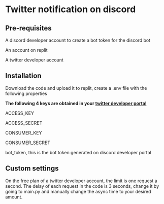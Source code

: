 # Twitter notification on discord

## Pre-requisites
<p>A discord developer account to create a bot token for the discord bot</p>
<p>An account on replit</p>
<p>A twitter developer account</p>

## Installation
<p>Download the code and upload it to replit, create a .env file with the following properties</p>

<p><b>The following 4 keys are obtained in your <a href='https://developer.twitter.com/en/portal/projects-and-apps'>twitter developer portal<a></b></p>
<p>ACCESS_KEY</p>
<p>ACCESS_SECRET</p>
<p>CONSUMER_KEY</p>
<p>CONSUMER_SECRET</p>

<p>bot_token, this is the bot token generated on discord developer portal</p>

## Custom settings
<p>On the free plan of a twitter developer account, the limit is one request a second. The delay of each request in the code is 3 seconds, change it by going to main.py and manually change the async time to your desired amount.</p>
